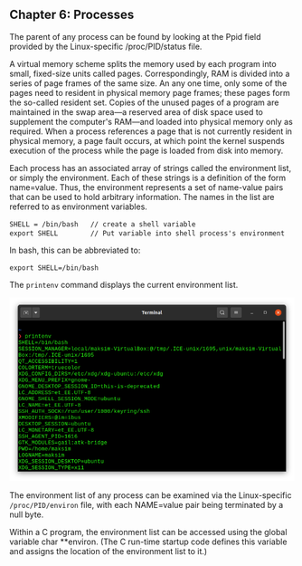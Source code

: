 ## Chapter 6: Processes

The parent of any process can be found by looking at the Ppid field provided by the Linux-specific /proc/PID/status file.

A virtual memory scheme splits the memory used by each program into small, fixed-size units called pages. Correspondingly, RAM is divided into a series of page frames of the same size. An any one time, only some of the pages need to resident in physical memory page frames; these pages form the so-called resident set. Copies of the unused pages of a program are maintained in the swap area—a reserved area of disk space used to supplement the computer's RAM—and loaded into physical memory only as required. When a process references a page that is not currently resident in physical memory, a page fault occurs, at which point the kernel suspends execution of the process while the page is loaded from disk into memory. 

Each process has an associated array of strings called the environment list, or simply the environment. Each of these strings is a definition of the form name=value. Thus, the environment represents a set of name-value pairs that can be used to hold arbitrary information. The names in the list are referred to as environment variables.

```
SHELL = /bin/bash   // create a shell variable
export SHELL        // Put variable into shell process's environment
```

In bash, this can be abbreviated to:

```
export SHELL=/bin/bash
```

The `printenv` command displays the current environment list.

![printenv](images/ch-6/printenv.png)

The environment list of any process can be examined via the Linux-specific `/proc/PID/environ` file, with each NAME=value pair being terminated by a null byte.

Within a C program, the environment list can be accessed using the global variable char **environ. (The C run-time startup code defines this variable and assigns the location of the environment list to it.)

